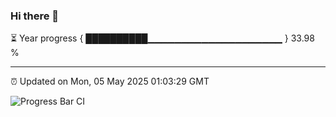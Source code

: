 ### Hi there 👋

⏳ Year progress { ██████████▁▁▁▁▁▁▁▁▁▁▁▁▁▁▁▁▁▁▁▁ } 33.98 %

---

⏰ Updated on Mon, 05 May 2025 01:03:29 GMT

![Progress Bar CI](https://github.com/code-lakshay/GitHub-Actions-Demo/workflows/Progress%20Bar%20CI/badge.svg)

